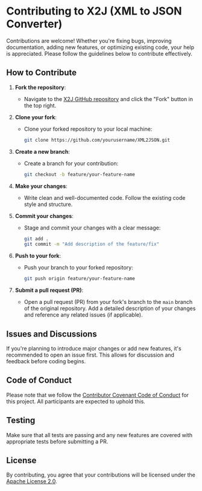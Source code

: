 # Contributing to X2J (XML to JSON Converter)

Contributions are welcome! Whether you're fixing bugs, improving documentation, adding new features, or optimizing existing code, your help is appreciated. Please follow the guidelines below to contribute effectively.

## How to Contribute

1. **Fork the repository**: 
   
   - Navigate to the [X2J GitHub repository](https://github.com/mohapatra-sambit/xml-to-json-converter) and click the "Fork" button in the top right.

2. **Clone your fork**: 
   
   - Clone your forked repository to your local machine:
     
     ```bash
     git clone https://github.com/yourusername/XML2JSON.git
     ```

3. **Create a new branch**: 
   
   - Create a branch for your contribution:
     
     ```bash
     git checkout -b feature/your-feature-name
     ```

4. **Make your changes**: 
   
   - Write clean and well-documented code. Follow the existing code style and structure.

5. **Commit your changes**: 
   
   - Stage and commit your changes with a clear message:
     
     ```bash
     git add .
     git commit -m "Add description of the feature/fix"
     ```

6. **Push to your fork**: 
   
   - Push your branch to your forked repository:
     
     ```bash
     git push origin feature/your-feature-name
     ```

7. **Submit a pull request (PR)**: 
   
   - Open a pull request (PR) from your fork's branch to the `main` branch of the original repository. Add a detailed description of your changes and reference any related issues (if applicable).

## Issues and Discussions

If you're planning to introduce major changes or add new features, it's recommended to open an issue first. This allows for discussion and feedback before coding begins.

## Code of Conduct

Please note that we follow the [Contributor Covenant Code of Conduct](https://www.contributor-covenant.org/version/2/0/code_of_conduct.html) for this project. All participants are expected to uphold this.

## Testing

Make sure that all tests are passing and any new features are covered with appropriate tests before submitting a PR.

## License

By contributing, you agree that your contributions will be licensed under the [Apache License 2.0](LICENSE).



